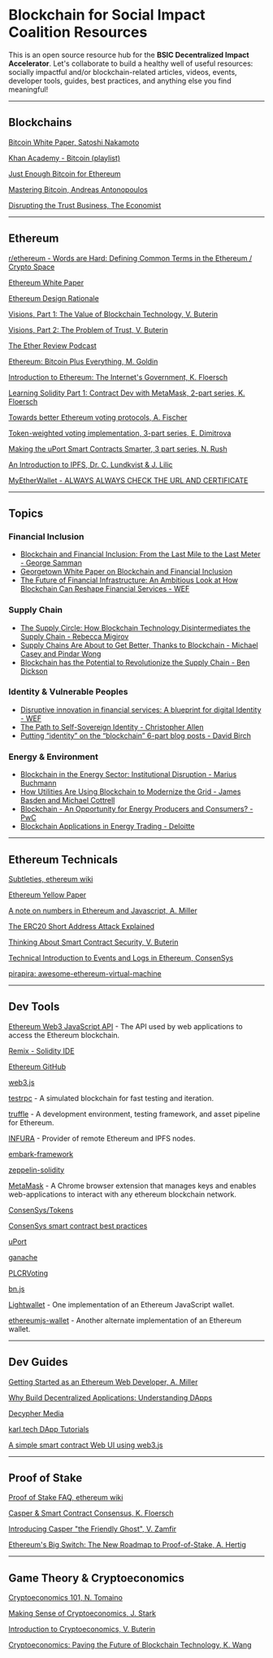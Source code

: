 Blockchain for Social Impact Coalition Resources
================================================

This is an open source resource hub for the **BSIC Decentralized Impact Accelerator**. Let's collaborate to build a healthy well of useful resources: socially impactful and/or blockchain-related articles, videos, events, developer tools, guides, best practices, and anything else you find meaningful! 

---

## Blockchains

[Bitcoin White Paper, Satoshi Nakamoto](https://medium.com/r/?url=https%3A%2F%2Fbitcoin.org%2Fbitcoin.pdf)

[Khan Academy - Bitcoin (playlist)](https://www.youtube.com/watch?v=Y-w7SnQWwVA&list=PLQb8htRul9xAz70xZUmqxX_oPe3_rz-PJ)

[Just Enough Bitcoin for Ethereum](https://media.consensys.net/time-sure-does-fly-ed4518792679)

[Mastering Bitcoin, Andreas Antonopoulos](https://medium.com/r/?url=https%3A%2F%2Fgithub.com%2Fbitcoinbook%2Fbitcoinbook)

[Disrupting the Trust Business, The Economist](https://medium.com/r/?url=https%3A%2F%2Fwww.economist.com%2Fnews%2Fworld-if%2F21724906-trust-business-little-noticed-huge-startups-deploying-blockchain-technology-threaten)

---

## Ethereum

[r/ethereum - Words are Hard: Defining Common Terms in the Ethereum / Crypto Space](https://www.reddit.com/r/ethereum/comments/6kvp87/words_are_hard_defining_common_terms_in_the/)

[Ethereum White Paper](https://medium.com/r/?url=https%3A%2F%2Fgithub.com%2Fethereum%2Fwiki%2Fwiki%2FWhite-Paper)

[Ethereum Design Rationale](https://medium.com/r/?url=https%3A%2F%2Fgithub.com%2Fethereum%2Fwiki%2Fwiki%2FDesign-Rationale)

[Visions, Part 1: The Value of Blockchain Technology, V. Buterin](https://blog.ethereum.org/2015/04/13/visions-part-1-the-value-of-blockchain-technology/)

[Visions, Part 2: The Problem of Trust, V. Buterin](https://blog.ethereum.org/2015/04/27/visions-part-2-the-problem-of-trust/)

[The Ether Review Podcast](https://etherreview.info/)

[Ethereum: Bitcoin Plus Everything, M. Goldin](https://medium.com/@ConsenSys/ethereum-bitcoin-plus-everything-a506dc780106)

[Introduction to Ethereum: The Internet's Government, K. Floersch](https://karl.tech/intro-to-ethereum/)

[Learning Solidity Part 1: Contract Dev with MetaMask, 2-part series, K. Floersch](https://karl.tech/learning-solidity-part-1-deploy-a-contract/)

[Towards better Ethereum voting protocols, A. Fischer](https://blog.colony.io/towards-better-ethereum-voting-protocols-7e54cb5a0119)

[Token-weighted voting implementation, 3-part series, E. Dimitrova](https://blog.colony.io/token-weighted-voting-implementation-part-1-72f836b5423b)

[Making the uPort Smart Contracts Smarter, 3 part series, N. Rush](https://medium.com/uport/making-the-uport-smart-contracts-smarter-e1798d8c1cf9)

[An Introduction to IPFS, Dr. C. Lundkvist & J. Lilic](https://medium.com/@ConsenSys/an-introduction-to-ipfs-9bba4860abd0)

[MyEtherWallet - ALWAYS ALWAYS CHECK THE URL AND CERTIFICATE](https://www.myetherwallet.com/)

---

## Topics

### Financial Inclusion
- [Blockchain and Financial Inclusion: From the Last Mile to the Last Meter - George Samman](http://sammantics.com/blog/2015/11/16/blockchain-and-the-big-financial-inclusion-opportunity)
- [Georgetown White Paper on Blockchain and Financial Inclusion](http://finpolicy.georgetown.edu/newsroom/news/center-releases-white-paper-blockchain-and-financial-inclusion)
- [The Future of Financial Infrastructure: An Ambitious Look at How Blockchain Can Reshape Financial Services - WEF](https://www.weforum.org/reports/the-future-of-financial-infrastructure-an-ambitious-look-at-how-blockchain-can-reshape-financial-services)

### Supply Chain
- [The Supply Circle: How Blockchain Technology Disintermediates the Supply Chain - Rebecca Migirov](https://media.consensys.net/the-supply-circle-how-blockchain-technology-disintermediates-the-supply-chain-6a19f61f8f35Global) 
- [Supply Chains Are About to Get Better, Thanks to Blockchain - Michael Casey and Pindar Wong](https://hbr.org/2017/03/global-supply-chains-are-about-to-get-better-thanks-to-blockchain)
- [Blockchain has the Potential to Revolutionize the Supply Chain - Ben Dickson](https://techcrunch.com/2016/11/24/blockchain-has-the-potential-to-revolutionize-the-supply-chain/)

### Identity & Vulnerable Peoples
- [Disruptive innovation in financial services: A blueprint for digital Identity - WEF](https://www.weforum.org/reports/disruptive-innovation-in-financial-services-a-blueprint-for-digital)
- [The Path to Self-Sovereign Identity - Christopher Allen](http://www.lifewithalacrity.com/2016/04/the-path-to-self-soverereign-identity.html)
- [Putting “identity” on the “blockchain” 6-part blog posts - David Birch](http://www.chyp.com/putting-identity-on-the-blockchain-part-1-find-a-problem/)

### Energy & Environment
- [Blockchain in the Energy Sector: Institutional Disruption - Marius Buchmann](http://www.theenergycollective.com/enerquire/2402120/blockchain-energy-sector-institutional-disruption)
- [How Utilities Are Using Blockchain to Modernize the Grid - James Basden and Michael Cottrell](https://hbr.org/2017/03/how-utilities-are-using-blockchain-to-modernize-the-grid)
- [Blockchain - An Opportunity for Energy Producers and Consumers? - PwC](https://www.pwc.com/gx/en/industries/energy-utilities-mining/power-utilities/publications/opportunity-for-energy-producers.html)
- [Blockchain Applications in Energy Trading - Deloitte](https://www2.deloitte.com/uk/en/pages/energy-and-resources/articles/blockchain-applications-in-energy-trading.html)

---

## Ethereum Technicals

[Subtleties, ethereum wiki](https://github.com/ethereum/wiki/wiki/Subtleties)

[Ethereum Yellow Paper](https://github.com/ethereum/yellowpaper)

[A note on numbers in Ethereum and Javascript, A. Miller](https://hackernoon.com/a-note-on-numbers-in-ethereum-and-javascript-3e6ac3b2fad9)

[The ERC20 Short Address Attack Explained](http://vessenes.com/the-erc20-short-address-attack-explained/)

[Thinking About Smart Contract Security, V. Buterin](https://blog.ethereum.org/2016/06/19/thinking-smart-contract-security/)

[Technical Introduction to Events and Logs in Ethereum, ConsenSys](https://media.consensys.net/technical-introduction-to-events-and-logs-in-ethereum-a074d65dd61e)

[pirapira: awesome-ethereum-virtual-machine](https://github.com/pirapira/awesome-ethereum-virtual-machine)

---

## Dev Tools

[Ethereum Web3 JavaScript API](https://github.com/ethereum/wiki/wiki/JavaScript-API) - The API used by web applications to access the Ethereum blockchain.

[Remix - Solidity IDE](https://remix.ethereum.org)

[Ethereum GitHub](https://github.com/ethereum)

[web3.js](https://github.com/ethereum/web3.js)

[testrpc](https://github.com/ethereumjs/testrpc) - A simulated blockchain for fast testing and iteration.

[truffle](https://github.com/trufflesuite/truffle) - A development environment, testing framework, and asset pipeline for Ethereum.

[INFURA](https://infura.io/) - Provider of remote Ethereum and IPFS nodes.

[embark-framework](https://github.com/iurimatias/embark-framework)

[zeppelin-solidity](https://github.com/OpenZeppelin/zeppelin-solidity)

[MetaMask](https://metamask.io/) - A Chrome browser extension that manages keys and enables web-applications to interact with any ethereum blockchain network.

[ConsenSys/Tokens](https://github.com/ConsenSys/Tokens)

[ConsenSys smart contract best practices](https://github.com/ConsenSys/smart-contract-best-practices)

[uPort](https://github.com/uport-project)

[ganache](https://github.com/trufflesuite/ganache)

[PLCRVoting](https://github.com/ConsenSys/PLCRVoting)

[bn.js](https://github.com/indutny/bn.js)

[Lightwallet](https://github.com/ConsenSys/eth-lightwallet) - One implementation of an Ethereum JavaScript wallet.

[ethereumjs-wallet](https://github.com/ethereumjs/ethereumjs-wallet) - Another alternate implementation of an Ethereum wallet.

---

## Dev Guides

[Getting Started as an Ethereum Web Developer, A. Miller](https://hackernoon.com/getting-started-as-an-ethereum-web-developer-9a2a4ab47baf)

[Why Build Decentralized Applications: Understanding DApps](https://due.com/blog/why-build-decentralized-applications-understanding-dapps/)

[Decypher Media](https://www.youtube.com/channel/UC8CB0ZkvogP7tnCTDR-zV7g)

[karl.tech DApp Tutorials](https://karl.tech/)

[A simple smart contract Web UI using web3.js](http://hypernephelist.com/2016/06/21/a-simple-smart-contract-ui-web3.html)

---

## Proof of Stake

[Proof of Stake FAQ, ethereum wiki](https://github.com/ethereum/wiki/wiki/Proof-of-Stake-FAQ)

[Casper & Smart Contract Consensus, K. Floersch](https://media.consensys.net/casper-smart-contract-consensus-7be6cfa6f7ec)

[Introducing Casper "the Friendly Ghost", V. Zamfir](https://blog.ethereum.org/2015/08/01/introducing-casper-friendly-ghost/)

[Ethereum's Big Switch: The New Roadmap to Proof-of-Stake, A. Hertig](https://www.coindesk.com/ethereums-big-switch-the-new-roadmap-to-proof-of-stake/)

---

## Game Theory & Cryptoeconomics

[Cryptoeconomics 101, N. Tomaino](https://thecontrol.co/cryptoeconomics-101-e5c883e9a8ff)

[Making Sense of Cryptoeconomics, J. Stark](https://www.coindesk.com/making-sense-cryptoeconomics/)

[Introduction to Cryptoeconomics, V. Buterin](https://www.youtube.com/watch?v=pKqdjaH1dRo&t=33s)

[Cryptoeconomics: Paving the Future of Blockchain Technology, K. Wang](https://hackernoon.com/cryptoeconomics-paving-the-future-of-blockchain-technology-13b04dab971)
